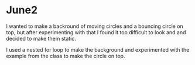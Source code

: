 # June2

I wanted to make a backround of moving circles and a bouncing circle on top, but after experimenting with that I found it too difficult to look and and decided to make them static. 

I used a nested for loop to make the background and experimented with the example from the class to make the circle on top.
